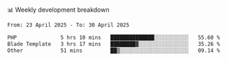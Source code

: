 📊 Weekly development breakdown
<!--START_SECTION:waka-->

```txt
From: 23 April 2025 - To: 30 April 2025

PHP              5 hrs 10 mins   ██████████████░░░░░░░░░░░   55.60 %
Blade Template   3 hrs 17 mins   ████████▓░░░░░░░░░░░░░░░░   35.26 %
Other            51 mins         ██▒░░░░░░░░░░░░░░░░░░░░░░   09.14 %
```

<!--END_SECTION:waka-->
